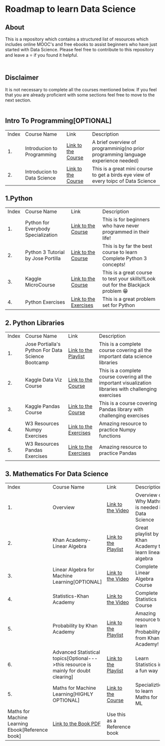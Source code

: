 # Roadmap to learn Data Science

## About
This is a repository which contains a structured list of resources which includes online MOOC's and free ebooks to assist beginners who have just started with Data Science.
Please feel free to contribute to this repository and leave a ⭐ if you found it helpful.
<br><br>
## Disclaimer
It is not necessary to complete all the courses mentioned below. If you feel that you are already proficient with some sections feel free to move to the next section.
<br><br>
## Intro To Programming[OPTIONAL]
<table>
  <tr>
    <td>Index</td>
    <td>Course Name</td>
    <td>Link</td>
    <td>Description</td>
  </tr>
  <tr>
    <td>1.</td>
    <td>Introducion to Programming</td>
    <td><a href="https://www.youtube.com/watch?v=zOjov-2OZ0E">Link to the Course</a></td>
    <td>A brief overview of programminig(no prior programming language experience needed)</td>
  </tr>
  <tr>
    <td>2.</td>
    <td>Introducion to Data Science</td>
    <td><a href="https://www.youtube.com/watch?v=N6BghzuFLIg">Link to the Course</a></td>
    <td>This is a great mini course to get a birds eye view of every toipc of Data Science</td>
  </tr>
</table>

## 1.Python
<table>
  <tr>
    <td>Index</td>
    <td>Course Name</td>
    <td>Link</td>
    <td>Description</td>
  </tr>
  <tr>
    <td>1.</td>
    <td>Python for Everybody Specialization</td>
    <td><a href="https://www.coursera.org/specializations/python?">Link to the Course</a></td>
    <td>This is for beginners who have never programmed in their life!</td>
  </tr>
  <td>2.</td>
    <td>Python 3 Tutorial by Jose Portilla</td>
    <td><a href="https://www.udemy.com/course/complete-python-bootcamp/">Link to the Course</a></td>
    <td>This is by far the best course to learn Complete Python 3 concepts!</td></tr>
    <tr>
  <td>3.</td>
    <td>Kaggle MicroCourse</td>
    <td><a href="https://www.kaggle.com/learn/python">Link to the Course</a></td>
    <td>This is a great course to test your skills!!Look out for the Blackjack problem 😁</td>
  </tr>
  <td>4.</td>
    <td>Python Exercises</td>
    <td><a href="https://www.w3resource.com/python-exercises/">Link to the Exercises</a></td>
    <td>This is a great problem set for Python</td>
  </tr>
</table>

## 2. Python Libraries

<table>
    <tr>
    <td>Index</td>
    <td>Course Name</td>
    <td>Link</td>
    <td>Description</td>
  </tr>
  <tr>
    <td>1.</td>
    <td>Jose Portialla's Python For Data Science Bootcamp</td>
    <td><a href="https://www.udemy.com/course/python-for-data-science-and-machine-learning-bootcamp/">Link to the Playlist</a></td>
    <td>This is a complete course covering all the important data science libraries</td>
  </tr>
  <tr>
    <td>2.</td>
    <td>Kaggle Data Viz Course</td>
    <td><a href="https://www.kaggle.com/learn/data-visualization">Link to the Course</a></td>
    <td>This is a complete course covering all the important visualization libraries with challenging exercises</td>
  </tr>
  <tr>
    <td>3.</td>
    <td>Kaggle Pandas Course</td>
    <td><a href="https://www.kaggle.com/learn/pandas">Link to the Course</a></td>
    <td>This is a course covering Pandas library with challenging exercises</td>
  </tr>
   <tr>
    <td>4.</td>
    <td>W3 Resources Numpy Exercises</td>
    <td><a href="https://www.w3resource.com/python-exercises/numpy/index.php">Link to the Exercises</a></td>
    <td>Amazing resource to practice Numpy functions</td>
  </tr>
  <tr>
    <td>5.</td>
    <td>W3 Resources Pandas Exercises</td>
    <td><a href="https://www.w3resource.com/python-exercises/pandas/index.php">Link to the Exercises</a></td>
    <td>Amazing resource to practice Pandas</td>
  </tr>
</table>

## 3. Mathematics For Data Science
<table>
    <tr>
    <td>Index</td>
    <td>Course Name</td>
    <td>Link</td>
    <td>Description</td>
  </tr>
  <tr>
    <td>1.</td>
    <td>Overview</td>
    <td><a href="https://www.youtube.com/watch?v=zSwM5uVeylU">Link to the Video</a></td>
    <td>Overview of Why Maths is needed in Data Science</td>
    </tr>
    <tr>
    <td>2.</td>
    <td>Khan Academy-Linear Algebra</td>
    <td><a href="https://www.youtube.com/playlist?list=PLFD0EB975BA0CC1E0">Link to the Playlist</a></td>
    <td>Great playlist by Khan Academy to learn linear algebra</td>
    </tr>
    <tr>
    <td>3.</td>
    <td>Linear Algebra for Machine Learning[OPTIONAL]</td>
    <td><a href="https://www.youtube.com/watch?v=tVQZvJwi-ec">Link to the Video</a></td>
    <td>Complete Linear Algebra Course</td>
    </tr>
    <tr>
    <td>4.</td>
    <td>Statistics-Khan Academy</td>
    <td><a href="https://www.youtube.com/playlist?list=PL1328115D3D8A2566">Link to the Video</a></td>
    <td>Complete Statistics Course</td>
    </tr>
  <tr>
    <td>5.</td>
    <td>Probability by Khan Academy</td>
    <td><a href="https://www.youtube.com/playlist?list=PLC58778F28211FA19">Link to the Playlist</a></td>
    <td>Amazing resource to learn Probability from Khan Academy!</td>
    </tr>
  <tr>
    <td>6.</td>
    <td>Advanced Statistical topics[Optional--->this resource is mainly for doubt clearing]</td>
    <td><a href="https://www.youtube.com/playlist?list=PLblh5JKOoLUIcdlgu78MnlATeyx4cEVeR">Link to the Playlist</a></td>
    <td>Learn Statistics in a fun way</td>
    </tr>
    <tr>
    <td>5.</td>
    <td>Maths for Machine Learning[HIGHLY OPTIONAL]</td>
    <td><a href="https://www.coursera.org/search?query=math%20for%20machine%20learning&">Link to the Course</a></td>
    <td>Specializtion to learn Maths for ML</td>
    </tr>
     <tr>
    <td>Maths for Machine Learning Ebook[Reference book]</td>
    <td><a href="https://mml-book.github.io/book/mml-book.pdf">Link to the Book PDF</a></td>
    <td>Use this as a Reference book </td>
    </tr>
</table>
